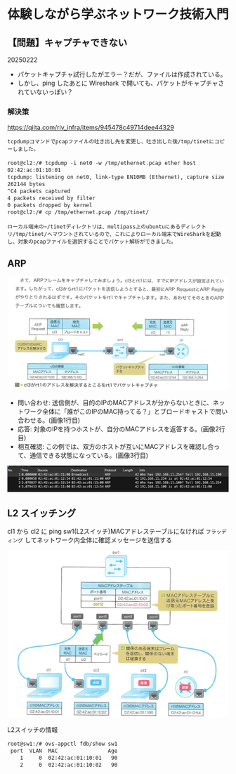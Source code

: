 # 体験しながら学ぶネットワーク技術入門

## 【問題】キャプチャできない

20250222

- パケットキャプチャ試行したがエラー？だが、ファイルは作成されている。
- しかし、ping したあとに Wireshark で開いても、パケットがキャプチャされていないっぽい？

### 解決策

https://qiita.com/riv_infra/items/945478c49714dee44329

```
tcpdumpコマンドでpcapファイルの吐き出し先を変更し、吐き出した後/tmp/tinetにコピーしました。

root@cl2:/# tcpdump -i net0 -w /tmp/ethernet.pcap ether host 02:42:ac:01:10:01
tcpdump: listening on net0, link-type EN10MB (Ethernet), capture size 262144 bytes
^C4 packets captured
4 packets received by filter
0 packets dropped by kernel
root@cl2:/# cp /tmp/ethernet.pcap /tmp/tinet/

ローカル端末の~/tinetディレクトリは、multipass上のubuntuにあるディレクトリ/tmp/tinet/へマウントされているので、これによりローカル端末でWireSharkを起動し、対象のpcapファイルを選択することでパケット解析ができました。
```

## ARP

![](i/29cc4e07-7e95-48e6-aefd-f3ecf1f33e34.png)

- 問い合わせ: 送信側が、目的のIPのMACアドレスが分からないときに、ネットワーク全体に「誰がこのIPのMAC持ってる？」とブロードキャストで問い合わせる。(画像1行目)
- 応答: 対象のIPを持つホストが、自分のMACアドレスを返答する。(画像2行目)
- 相互確認: この例では、双方のホストが互いにMACアドレスを確認し合って、通信できる状態になっている。(画像3行目)

![](i/%E3%82%B9%E3%82%AF%E3%83%AA%E3%83%BC%E3%83%B3%E3%82%B7%E3%83%A7%E3%83%83%E3%83%88%202025-02-27%206.37.06.png)

## L2 スイッチング

cl1 から cl2 に ping
sw1(L2スイッチ)MACアドレステーブルになければ `フラッディング` してネットワーク内全体に確認メッセージを送信する

![](i/51d5db0d-138e-4a92-b5ad-d61c5e8aab4d.png)

L2スイッチの情報

```
root@sw1:/# ovs-appctl fdb/show sw1
 port  VLAN  MAC                Age
    1     0  02:42:ac:01:10:01   90
    2     0  02:42:ac:01:10:02   90
```








